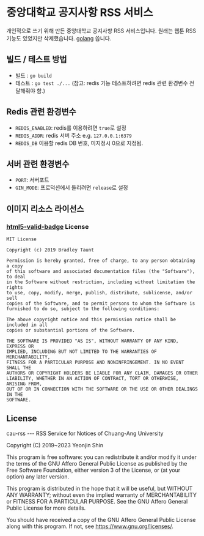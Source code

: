 # 중앙대학교 공지사항 RSS 서비스
개인적으로 쓰기 위해 만든 중앙대학교 공지사항 RSS 서비스입니다. 원래는 웹툰 RSS 기능도 있었지만 삭제했습니다. [golang](https://go.dev) 씁니다.

## 빌드 / 테스트 방법
 - 빌드 : `go build`
 - 테스트 : `go test ./...` (참고: redis 기능 테스트하려면 redis 관련 환경변수 전달해줘야 함.)

## Redis 관련 환경변수
 - `REDIS_ENABLED`: redis를 이용하려면 `true`로 설정
 - `REDIS_ADDR`: redis 서버 주소 e.g. `127.0.0.1:6379`
 - `REDIS_DB` 이용할 redis DB 번호, 미지정시 0으로 지정됨.

## 서버 관련 환경변수
 - `PORT`: 서버포트
 - `GIN_MODE`: 프로덕션에서 돌리려면 `release`로 설정

## 이미지 리소스 라이선스
### [html5-valid-badge](https://github.com/bradleytaunt/html5-valid-badge) License
```
MIT License

Copyright (c) 2019 Bradley Taunt

Permission is hereby granted, free of charge, to any person obtaining a copy
of this software and associated documentation files (the "Software"), to deal
in the Software without restriction, including without limitation the rights
to use, copy, modify, merge, publish, distribute, sublicense, and/or sell
copies of the Software, and to permit persons to whom the Software is
furnished to do so, subject to the following conditions:

The above copyright notice and this permission notice shall be included in all
copies or substantial portions of the Software.

THE SOFTWARE IS PROVIDED "AS IS", WITHOUT WARRANTY OF ANY KIND, EXPRESS OR
IMPLIED, INCLUDING BUT NOT LIMITED TO THE WARRANTIES OF MERCHANTABILITY,
FITNESS FOR A PARTICULAR PURPOSE AND NONINFRINGEMENT. IN NO EVENT SHALL THE
AUTHORS OR COPYRIGHT HOLDERS BE LIABLE FOR ANY CLAIM, DAMAGES OR OTHER
LIABILITY, WHETHER IN AN ACTION OF CONTRACT, TORT OR OTHERWISE, ARISING FROM,
OUT OF OR IN CONNECTION WITH THE SOFTWARE OR THE USE OR OTHER DEALINGS IN THE
SOFTWARE.
```

## License
cau-rss --- RSS Service for Notices of Chuang-Ang University

Copyright (C) 2019~2023 Yeonjin Shin

This program is free software: you can redistribute it and/or modify
it under the terms of the GNU Affero General Public License as published by
the Free Software Foundation, either version 3 of the License, or
(at your option) any later version.

This program is distributed in the hope that it will be useful,
but WITHOUT ANY WARRANTY; without even the implied warranty of
MERCHANTABILITY or FITNESS FOR A PARTICULAR PURPOSE.  See the
GNU Affero General Public License for more details.

You should have received a copy of the GNU Affero General Public License
along with this program.  If not, see <https://www.gnu.org/licenses/>.